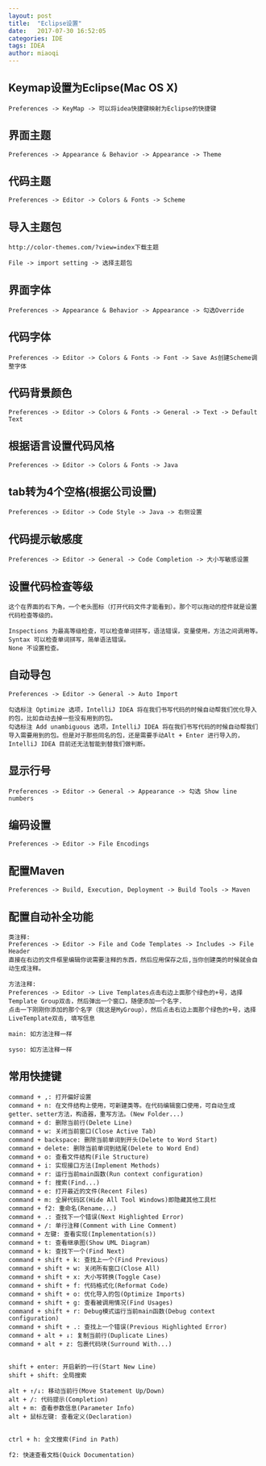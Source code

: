 ```yaml
---
layout: post
title:  "Eclipse设置"
date:   2017-07-30 16:52:05
categories: IDE
tags: IDEA
author: miaoqi
---
```


## Keymap设置为Eclipse(Mac OS X)

    Preferences -> KeyMap -> 可以将idea快捷键映射为Eclipse的快捷键

## 界面主题

    Preferences -> Appearance & Behavior -> Appearance -> Theme
    
## 代码主题

    Preferences -> Editor -> Colors & Fonts -> Scheme
    
## 导入主题包

    http://color-themes.com/?view=index下载主题
    
    File -> import setting -> 选择主题包
    
## 界面字体

    Preferences -> Appearance & Behavior -> Appearance -> 勾选Override
    
## 代码字体

    Preferences -> Editor -> Colors & Fonts -> Font -> Save As创建Scheme调整字体
    
## 代码背景颜色

    Preferences -> Editor -> Colors & Fonts -> General -> Text -> Default Text
    
## 根据语言设置代码风格

    Preferences -> Editor -> Colors & Fonts -> Java
    
## tab转为4个空格(根据公司设置)	
    Preferences -> Editor -> Code Style -> Java -> 右侧设置

## 代码提示敏感度

    Preferences -> Editor -> General -> Code Completion -> 大小写敏感设置

## 设置代码检查等级

    这个在界面的右下角，一个老头图标（打开代码文件才能看到）。那个可以拖动的控件就是设置代码检查等级的。

    Inspections 为最高等级检查，可以检查单词拼写，语法错误，变量使用，方法之间调用等。
    Syntax 可以检查单词拼写，简单语法错误。
    None 不设置检查。

## 自动导包

    Preferences -> Editor -> General -> Auto Import
    
    勾选标注 Optimize 选项，IntelliJ IDEA 将在我们书写代码的时候自动帮我们优化导入的包，比如自动去掉一些没有用到的包。
    勾选标注 Add unambiguous 选项，IntelliJ IDEA 将在我们书写代码的时候自动帮我们导入需要用到的包。但是对于那些同名的包，还是需要手动Alt + Enter 进行导入的，IntelliJ IDEA 目前还无法智能到替我们做判断。

## 显示行号

    Preferences -> Editor -> General -> Appearance -> 勾选 Show line numbers

## 编码设置

    Preferences -> Editor -> File Encodings

## 配置Maven

    Preferences -> Build, Execution, Deployment -> Build Tools -> Maven

## 配置自动补全功能

    类注释:
    Preferences -> Editor -> File and Code Templates -> Includes -> File Header
    直接在右边的文件框里编辑你说需要注释的东西，然后应用保存之后,当你创建类的时候就会自动生成注释。
    
    方法注释:
    Preferences -> Editor -> Live Templates点击右边上面那个绿色的+号，选择Template Group双击，然后弹出一个窗口，随便添加一个名字.
    点击一下刚刚你添加的那个名字（我这是MyGroup），然后点击右边上面那个绿色的+号，选择LiveTemplate双击, 填写信息
    
    main: 如方法注释一样
    
    syso: 如方法注释一样
    
    
## 常用快捷键

    command + ,: 打开偏好设置
    command + n: 在文件结构上使用，可新建类等。在代码编辑窗口使用，可自动生成getter、setter方法，构造器，重写方法。(New Folder...)
    command + d: 删除当前行(Delete Line)
    command + w: 关闭当前窗口(Close Active Tab)
    command + backspace: 删除当前单词到开头(Delete to Word Start)
    command + delete: 删除当前单词到结尾(Delete to Word End)
    command + o: 查看文件结构(File Structure)
    command + i: 实现接口方法(Implement Methods)
    command + r: 运行当前main函数(Run context configuration)
    command + f: 搜索(Find...)
    command + e: 打开最近的文件(Recent Files)
    command + m: 全屏代码区(Hide All Tool Windows)即隐藏其他工具栏
    command + f2: 重命名(Rename...)
    command + .: 查找下一个错误(Next Highlighted Error)
    command + /: 单行注释(Comment with Line Comment)
    command + 左键: 查看实现(Implementation(s))
    command + t: 查看继承图(Show UML Diagram)
    command + k: 查找下一个(Find Next)
    command + shift + k: 查找上一个(Find Previous)
    command + shift + w: 关闭所有窗口(Close All)
    command + shift + x: 大小写转换(Toggle Case)
    command + shift + f: 代码格式化(Reformat Code)
    command + shift + o: 优化导入的包(Optimize Imports)
    command + shift + g: 查看被调用情况(Find Usages)
    command + shift + r: Debug模式运行当前main函数(Debug context configuration)
    command + shift + .: 查找上一个错误(Previous Highlighted Error)
    command + alt + ↓: 复制当前行(Duplicate Lines)
    command + alt + z: 包裹代码块(Surround With...)
    
    
    shift + enter: 开启新的一行(Start New Line)
    shift + shift: 全局搜索
    
    alt + ↑/↓: 移动当前行(Move Statement Up/Down)
    alt + /: 代码提示(Completion)
    alt + m: 查看参数信息(Parameter Info)
    alt + 鼠标左键: 查看定义(Declaration)
    
    
    ctrl + h: 全文搜索(Find in Path)
    
    f2: 快速查看文档(Quick Documentation)
    
    
    
        
    
    
    
    
    
    
    
